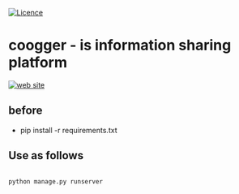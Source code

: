 [![Licence](https://img.shields.io/github/license/mashape/apistatus.svg)](https://github.com/hakancelik96/coogger/blob/master/LICENSE.txt)

coogger - is information sharing platform
====================


[![web site](http://www.coogger.com/static/media/favicon.png)](http://www.coogger.com)

before
---
- pip install -r requirements.txt

Use as follows
-------

```python

python manage.py runserver

```
